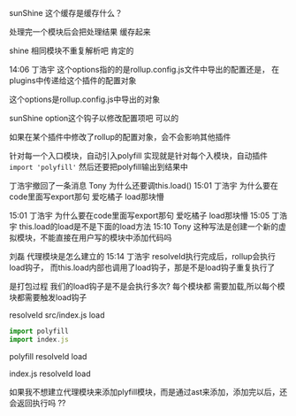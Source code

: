 sunShine
这个缓存是缓存什么？ 

处理完一个模块后会把处理结果 缓存起来


shine
相同模块不重复解析吧 
肯定的


14:06
丁浩宇
这个options指的的是rollup.config.js文件中导出的配置还是，
在plugins中传递给这个插件的配置对象 

这个options是rollup.config.js中导出的对象


sunShine
option这个钩子以修改配置项吧 
可以的


如果在某个插件中修改了rollup的配置对象，会不会影响其他插件 


针对每一个入口模块，自动引入polyfill
实现就是针对每个入模块，自动插件`import 'polyfill'`
然后还要把polyfill输出到结果中


丁浩宇撤回了一条消息
Tony
为什么还要调this.load() 
15:01
丁浩宇
为什么要在code里面写export那句 
爱吃橘子
load那块懵 



15:01
丁浩宇
为什么要在code里面写export那句 
爱吃橘子
load那块懵 
15:05
丁浩宇
this.load的load是不是下面的load方法 
15:10
Tony
这种写法是创建一个新的虚拟模块，不能直接在用户写的模块中添加代码吗 

刘磊
代理模块是怎么建立的 
15:14
丁浩宇
resolveId执行完成后，rollup会执行load钩子，
而this.load内部也调用了load钩子，那是不是load钩子重复执行了 

是打包过程 我们的load钩子是不是会执行多次?
每个模块都 需要加载,所以每个模块都需要触发load钩子


resolveId  src/index.js
load   

```js
import polyfill
import index.js
```

polyfill
resolveId
load

index.js
resolveId
load



如果我不想建立代理模块来添加plyfill模块，而是通过ast来添加，添加完以后，还会返回执行吗 ??







